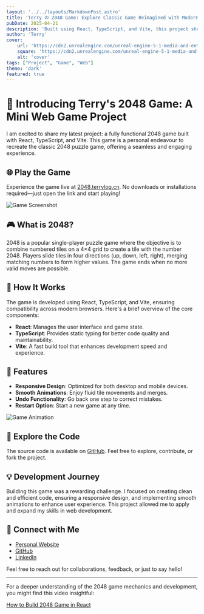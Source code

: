 ```yaml
---
layout: '../../layouts/MarkdownPost.astro'
title: 'Terry の 2048 Game: Explore Classic Game Reimagined with Modern Technologies'
pubDate: 2025-04-21
description: 'Built using React, TypeScript, and Vite, this project showcases clean code, responsive design, and smooth animations.'
author: 'Terry'
cover:
    url: 'https://cdn2.unrealengine.com/unreal-engine-5-1-media-and-entertainment-header-1920x1080-d314b1b23459.jpg?resize=1&w=1920'
    square: 'https://cdn2.unrealengine.com/unreal-engine-5-1-media-and-entertainment-header-1920x1080-d314b1b23459.jpg?resize=1&w=1920'
    alt: 'cover'
tags: ["Project", "Game", "Web"]
theme: 'dark'
featured: true
---
```

# 🧠 Introducing Terry's 2048 Game: A Mini Web Game Project

I am excited to share my latest project: a fully functional 2048 game built with React, TypeScript, and Vite. This game is a personal endeavour to recreate the classic 2048 puzzle game, offering a seamless and engaging experience.

## 🌐 Play the Game

Experience the game live at [2048.terrylog.cn](https://2048.terrylog.cn). No downloads or installations required—just open the link and start playing!

![Game Screenshot](https://s2.loli.net/2025/04/24/8g4lsfJ35tdVpQo.jpg)

## 🎮 What is 2048?

2048 is a popular single-player puzzle game where the objective is to combine numbered tiles on a 4×4 grid to create a tile with the number 2048. Players slide tiles in four directions (up, down, left, right), merging matching numbers to form higher values. The game ends when no more valid moves are possible.

## 🔧 How It Works

The game is developed using React, TypeScript, and Vite, ensuring compatibility across modern browsers. Here's a brief overview of the core components:

- **React**: Manages the user interface and game state.
- **TypeScript**: Provides static typing for better code quality and maintainability.
- **Vite**: A fast build tool that enhances development speed and experience.

## 🚀 Features

- **Responsive Design**: Optimized for both desktop and mobile devices.
- **Smooth Animations**: Enjoy fluid tile movements and merges.
- **Undo Functionality**: Go back one step to correct mistakes.
- **Restart Option**: Start a new game at any time.

![Game Animation](https://s2.loli.net/2025/04/24/af6cXx1JRUpVs5T.gif)

## 📂 Explore the Code

The source code is available on [GitHub](https://github.com/Terryyyds/terrys-2048-game). Feel free to explore, contribute, or fork the project.

## 💡 Development Journey

Building this game was a rewarding challenge. I focused on creating clean and efficient code, ensuring a responsive design, and implementing smooth animations to enhance user experience. This project allowed me to apply and expand my skills in web development.

## 🔗 Connect with Me

- [Personal Website](https://terrylog.cn)
- [GitHub](https://github.com/Terryyyds)
- [LinkedIn](http://linkedin.com/in/yu-deng-396901303)

Feel free to reach out for collaborations, feedback, or just to say hello!

---

For a deeper understanding of the 2048 game mechanics and development, you might find this video insightful:

[How to Build 2048 Game in React](https://www.youtube.com/watch?v=vI0QArPnkUc)
